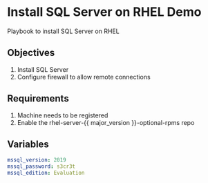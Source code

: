 # Install SQL Server on RHEL Demo

Playbook to install SQL Server on RHEL

## Objectives

1. Install SQL Server
1. Configure firewall to allow remote connections

## Requirements

1. Machine needs to be registered
1. Enable the rhel-server-{{ major_version }}-optional-rpms repo

## Variables

```yaml
mssql_version: 2019
mssql_password: s3cr3t
mssql_edition: Evaluation
```